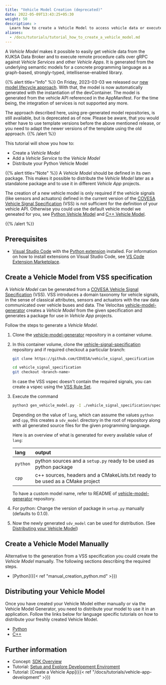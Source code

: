 ```yaml
---
title: "Vehicle Model Creation (deprecated)"
date: 2022-05-09T13:43:25+05:30
weight: 50
description: >
  Learn how to create a Vehicle Model to access vehicle data or execute remote procedure calls.
aliases:
  - /docs/tutorials/tutorial_how_to_create_a_vehicle_model.md
---
```


A _Vehicle Model_ makes it possible to easily get vehicle data from the KUKSA Data Broker and to execute remote procedure calls over gRPC against _Vehicle Services_ and other _Vehicle Apps_. It is generated from the underlying semantic models for a concrete programming language as a graph-based, strongly-typed, intellisense-enabled library.

{{% alert title="Info" %}} On Friday, 2023-03-03 we released our [new model lifecycle approach](/docs/tutorials/automated_model_lifecycle.md). With that, the model is now automatically generated with the instantiation of the devContainer. The model is generated from the vehicle API referenced in the AppManifest. For the time being, the integration of services is not supported any more.

The approach described here, using pre-generated model repositories, is still available, but is deprecated as of now. Please be aware, that you would either have to use template versions before the above mentioned release, or you need to adapt the newer versions of the template using the old approach.
{{% /alert %}}

This tutorial will show you how to:

- Create a _Vehicle Model_
- Add a _Vehicle Service_ to the _Vehicle Model_
- Distribute your Python Vehicle Model

{{% alert title="Note" %}}
A _Vehicle Model_ should be defined in its own package. This makes it possible to distribute the _Vehicle Model_ later as a standalone package and to use it in different _Vehicle App_ projects.

The creation of a new vehicle model is only required if the vehicle signals (like sensors and actuators) defined in the current version of the [COVESA Vehicle Signal Specification](https://covesa.github.io/vehicle_signal_specification/) (VSS) is not sufficient for the definition of your vehicle API. Otherwise you could use the default vehicle model we geneated for you, see [Python Vehicle Model](https://github.com/eclipse-velocitas/vehicle-model-python) and [C++ Vehicle Model](https://github.com/eclipse-velocitas/vehicle-model-cpp).  

{{% /alert %}}

## Prerequisites

- [Visual Studio Code](https://code.visualstudio.com/) with the [Python extension](https://marketplace.visualstudio.com/items?itemName=ms-python.python) installed. For information on how to install extensions on Visual Studio Code, see [VS Code Extension Marketplace](https://code.visualstudio.com/docs/editor/extension-gallery).

## Create a Vehicle Model from VSS specification

A _Vehicle Model_ can be generated from a [COVESA Vehicle Signal Specification](https://covesa.github.io/vehicle_signal_specification/) (VSS). VSS introduces a domain taxonomy for vehicle signals, in the sense of classical attributes, sensors and actuators with the raw data communicated over vehicle buses and data. The Velocitas [vehicle-model-generator](https://github.com/eclipse-velocitas/vehicle-model-generator) creates a _Vehicle Model_ from the given specification and generates a package for use in _Vehicle App_ projects.

Follow the steps to generate a _Vehicle Model_.

  1. Clone the [vehicle-model-generator](https://github.com/eclipse-velocitas/vehicle-model-generator) repository in a container volume.

  2. In this container volume, clone the [vehicle-signal-specification](https://github.com/COVESA/vehicle_signal_specification) repository and if required checkout a particular branch:

        ```bash
        git clone https://github.com/COVESA/vehicle_signal_specification

        cd vehicle_signal_specification
        git checkout <branch-name>
        ```

        In case the VSS vspec doesn't contain the required signals, you can create a vspec using the [VSS Rule Set](https://covesa.github.io/vehicle_signal_specification/rule_set/).

  3. Execute the command

        ```bash
        python3 gen_vehicle_model.py -I ./vehicle_signal_specification/spec ./vehicle_signal_specification/spec/VehicleSignalSpecification.vspec -l <lang> -T sdv_model -N sdv_model
        ```

        Depending on the value of `lang`, which can assume the values `python` and `cpp`, this creates a `sdv_model` directory in the root of repository along with all generated source files for the given programming language.

        Here is an overview of what is generated for every available value of `lang`:

        | lang       | output                                                                          |
        | :--------- |:------------------------------------------------------------------------------- |
        | `python`   | python sources and a `setup.py` ready to be used as python package              |
        | `cpp`      | c++ sources, headers and a CMakeLists.txt ready to be used as a CMake project   |

        To have a custom model name, refer to README of [vehicle-model-generator](https://github.com/eclipse-velocitas/vehicle-model-generator) repository.
  4. For python: Change the version of package in `setup.py` manually (defaults to 0.1.0).
  5. Now the newly generated `sdv_model` can be used for distribution. (See [Distributing your Vehicle Model](/docs/tutorials/vehicle_model_distribution))

## Create a Vehicle Model Manually

Alternative to the generation from a VSS specification you could create the _Vehicle Model_ manually. The following sections describing the required steps.

- [Python]({{< ref "manual_creation_python.md" >}})

## Distributing your Vehicle Model

Once you have created your Vehicle Model either manually or via the Vehicle Model Generator, you need to distribute your model to use it in an application. Follow the links below for language specific tutorials on how to distribute your freshly created Vehicle Model.

- [Python](/docs/tutorials/how_to_create_a_vehicle_model/distribution_python.md)
- [C++](/docs/tutorials/how_to_create_a_vehicle_model/distribution_cpp.md)

## Further information

- Concept: [SDK Overview](/docs/concepts/vehicle_app_sdk_overview.md)
- Tutorial: [Setup and Explore Development Enviroment](/docs/tutorials/quickstart)
- Tutorial: [Create a Vehicle App]({{< ref "/docs/tutorials/vehicle-app-development" >}})
